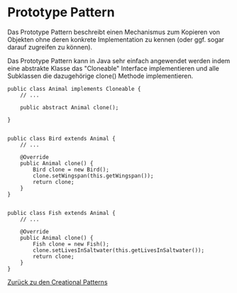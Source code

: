 # Prototype Pattern

Das Prototype Pattern beschreibt einen Mechanismus zum Kopieren von Objekten ohne deren konkrete Implementation zu kennen (oder ggf. sogar darauf zugreifen zu können).

Das Prototype Pattern kann in Java sehr einfach angewendet werden indem eine abstrakte Klasse das "Cloneable" Interface implementieren und alle Subklassen die dazugehörige clone() Methode implementieren.

```
public class Animal implements Cloneable {
    // ...

    public abstract Animal clone();

}


public class Bird extends Animal {
    // ...

    @Override
    public Animal clone() {
        Bird clone = new Bird();
        clone.setWingspan(this.getWingspan());
        return clone;
    }
}


public class Fish extends Animal {
    // ...

    @Override
    public Animal clone() {
        Fish clone = new Fish();
        clone.setLivesInSaltwater(this.getLivesInSaltwater());
        return clone;
    }
}
```

[Zurück zu den Creational Patterns](/module-6/creational-patterns)
